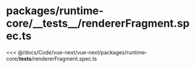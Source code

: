 # packages/runtime-core/\_\_tests\_\_/rendererFragment.spec.ts

<<< @/docs/Code/vue-next/vue-next/packages/runtime-core/__tests__/rendererFragment.spec.ts
